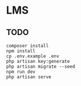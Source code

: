# LMS


## TODO
```composer install``` <br>
```npm install``` <br>
```cp .env.example .env```<br>
```php artisan key:generate```<br>
```php artisan migrate --seed``` <br>
```npm run dev``` <br>
```php artisan serve```